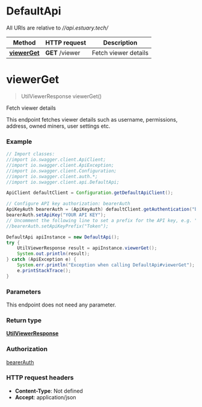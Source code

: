 # DefaultApi

All URIs are relative to *//api.estuary.tech/*

Method | HTTP request | Description
------------- | ------------- | -------------
[**viewerGet**](DefaultApi.md#viewerGet) | **GET** /viewer | Fetch viewer details

<a name="viewerGet"></a>
# **viewerGet**
> UtilViewerResponse viewerGet()

Fetch viewer details

This endpoint fetches viewer details such as username, permissions, address, owned miners, user settings etc.

### Example
```java
// Import classes:
//import io.swagger.client.ApiClient;
//import io.swagger.client.ApiException;
//import io.swagger.client.Configuration;
//import io.swagger.client.auth.*;
//import io.swagger.client.api.DefaultApi;

ApiClient defaultClient = Configuration.getDefaultApiClient();

// Configure API key authorization: bearerAuth
ApiKeyAuth bearerAuth = (ApiKeyAuth) defaultClient.getAuthentication("bearerAuth");
bearerAuth.setApiKey("YOUR API KEY");
// Uncomment the following line to set a prefix for the API key, e.g. "Token" (defaults to null)
//bearerAuth.setApiKeyPrefix("Token");

DefaultApi apiInstance = new DefaultApi();
try {
    UtilViewerResponse result = apiInstance.viewerGet();
    System.out.println(result);
} catch (ApiException e) {
    System.err.println("Exception when calling DefaultApi#viewerGet");
    e.printStackTrace();
}
```

### Parameters
This endpoint does not need any parameter.

### Return type

[**UtilViewerResponse**](UtilViewerResponse.md)

### Authorization

[bearerAuth](../README.md#bearerAuth)

### HTTP request headers

 - **Content-Type**: Not defined
 - **Accept**: application/json

